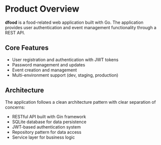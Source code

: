 # Product Overview

**dfood** is a food-related web application built with Go. The application provides user authentication and event management functionality through a REST API.

## Core Features
- User registration and authentication with JWT tokens
- Password management and updates
- Event creation and management
- Multi-environment support (dev, staging, production)

## Architecture
The application follows a clean architecture pattern with clear separation of concerns:
- RESTful API built with Gin framework
- SQLite database for data persistence
- JWT-based authentication system
- Repository pattern for data access
- Service layer for business logic